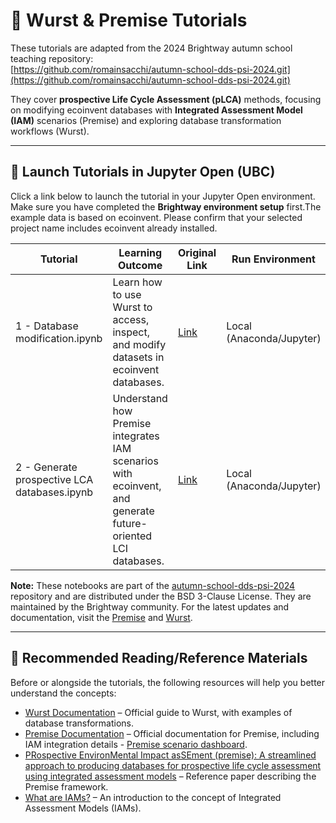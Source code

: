 # 🌱 Wurst & Premise Tutorials  

These tutorials are adapted from the 2024 Brightway autumn school teaching repository:  
[https://github.com/romainsacchi/autumn-school-dds-psi-2024.git](https://github.com/romainsacchi/autumn-school-dds-psi-2024.git)

They cover **prospective Life Cycle Assessment (pLCA)** methods, focusing on modifying ecoinvent databases with **Integrated Assessment Model (IAM)** scenarios (Premise) and exploring database transformation workflows (Wurst).

---

## 🚀 Launch Tutorials in Jupyter Open (UBC)

Click a link below to launch the tutorial in your Jupyter Open environment. Make sure you have completed the **Brightway environment setup** first.The example data is based on ecoinvent. Please confirm that your selected project name includes ecoinvent already installed.

| Tutorial | Learning Outcome | Original Link | Run Environment | 
|----------|------------------|-------------|---------------|
| 1 - Database modification.ipynb | Learn how to use Wurst to access, inspect, and modify datasets in ecoinvent databases. | [Link](https://github.com/romainsacchi/autumn-school-dds-psi-2024/blob/main/tutorials/wurst/1%20-%20Database%20modification.ipynb) | Local (Anaconda/Jupyter) | 
| 2 - Generate prospective LCA databases.ipynb | Understand how Premise integrates IAM scenarios with ecoinvent, and generate future-oriented LCI databases. | [Link](https://github.com/romainsacchi/autumn-school-dds-psi-2024/blob/main/tutorials/premise/1%20-%20Generate%20prospective%20LCA%20databases.ipynb) | Local (Anaconda/Jupyter) |

**Note:** These notebooks are part of the [autumn-school-dds-psi-2024](https://github.com/romainsacchi/autumn-school-dds-psi-2024) repository and are distributed under the BSD 3-Clause License. They are maintained by the Brightway community. For the latest updates and documentation, visit the [Premise](https://github.com/polca/premise) and [Wurst](https://github.com/polca/wurst).

---

## 📖 Recommended Reading/Reference Materials  

Before or alongside the tutorials, the following resources will help you better understand the concepts:

- [Wurst Documentation](https://wurst.readthedocs.io/index.html) – Official guide to Wurst, with examples of database transformations.  
- [Premise Documentation](https://premise.readthedocs.io/en/latest/introduction.html) – Official documentation for Premise, including IAM integration details - [Premise scenario dashboard](https://premisedash-6f5a0259c487.herokuapp.com/).  
- [PRospective EnvironMental Impact asSEment (premise): A streamlined approach to producing databases for prospective life cycle assessment using integrated assessment models](https://doi.org/10.1016/j.rser.2022.112311) – Reference paper describing the Premise framework.  
- [What are IAMs?](https://www.iamconsortium.org/what-are-iams/) – An introduction to the concept of Integrated Assessment Models (IAMs).  
